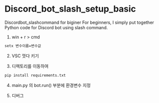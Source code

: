# Discord_bot_slash_setup_basic
Discordbot_slashcommand for biginer
For beginners, I simply put together Python code for Discord bot using slash command.


1. win + r > cmd 
```sh
setx 변수이름=변수값
```

2. VSC 껏다 키기

3. 디렉토리를 이동하여 
```sh
pip install requirements.txt
```

4. main.py 의 bot.run() 부분에 환경변수 지정

5. 디버그 